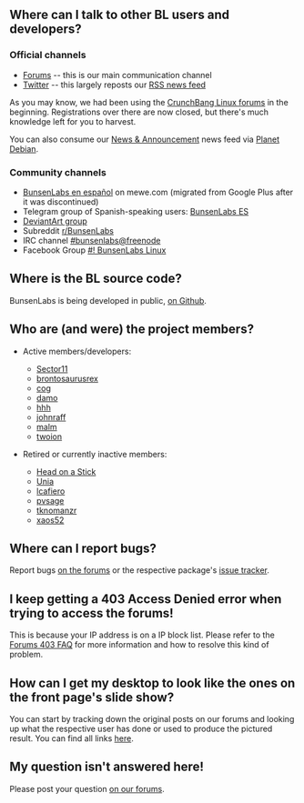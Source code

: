 ## Where can I talk to other BL users and developers?

### Official channels

  * [Forums](https://forums.bunsenlabs.org) -- this is our main communication channel
  * [Twitter](https://twitter.com/realbunsenlabs) -- this largely reposts our [RSS news feed](/news.html)

As you may know, we had been using the [CrunchBang Linux forums](http://crunchbang.org/forums)
in the beginning. Registrations over there are now closed, but there's
much knowledge left for you to harvest.

You can also consume our [News & Announcement](https://forums.bunsenlabs.org/viewforum.php?id=12)
news feed via [Planet Debian](http://planet.debian.org/deriv/).

### Community channels

* [BunsenLabs en español](https://mewe.com/join/bunsenlabsenespa%C3%B1ol) on mewe.com (migrated from Google Plus after it was discontinued)
* Telegram group of Spanish-speaking users: [BunsenLabs ES](https://t.me/esbunsenlabs)
* [DeviantArt group](http://bunsenlabs.deviantart.com/)
* Subreddit [r/BunsenLabs](https://www.reddit.com/r/BunsenLabs/)
* IRC channel [#bunsenlabs@freenode](irc://chat.freenode.net:6697/#bunsenlabs)
* Facebook Group [#! BunsenLabs Linux](https://www.facebook.com/groups/43721619798/)

## Where is the BL source code?

BunsenLabs is being developed in public, [on Github](https://github.com/BunsenLabs).

## Who are (and were) the project members?

  * Active members/developers:
    * [Sector11](https://forums.bunsenlabs.org/profile.php?id=5)
    * [brontosaurusrex](https://forums.bunsenlabs.org/profile.php?id=25)
    * [cog](https://forums.bunsenlabs.org/profile.php?id=635)
    * [damo](https://forums.bunsenlabs.org/profile.php?id=6)
    * [hhh](https://forums.bunsenlabs.org/profile.php?id=10)
    * [johnraff](https://forums.bunsenlabs.org/profile.php?id=7)
    * [malm](https://forums.bunsenlabs.org/profile.php?id=2253)
    * [twoion](https://forums.bunsenlabs.org/profile.php?id=2)

  * Retired or currently inactive members:
    * [Head on a Stick](https://forums.bunsenlabs.org/profile.php?id=74)
    * [Unia](https://forums.bunsenlabs.org/profile.php?id=12)
    * [lcafiero](https://forums.bunsenlabs.org/profile.php?id=168)
    * [pvsage](https://forums.bunsenlabs.org/profile.php?id=39)
    * [tknomanzr](https://forums.bunsenlabs.org/profile.php?id=38)
    * [xaos52](https://forums.bunsenlabs.org/profile.php?id=159)

## Where can I report bugs?

Report bugs [on the forums](https://forums.bunsenlabs.org/viewforum.php?id=14) or the
respective package's [issue tracker](https://github.com/bunsenlabs).

## I keep getting a 403 Access Denied error when trying to access the forums!

This is because your IP address is on a IP block list. Please refer to
the [Forums 403 FAQ](https://www.bunsenlabs.org/forums403.html) for more
information and how to resolve this kind of problem.

## How can I get my desktop to look like the ones on the front page's slide show?

You can start by tracking down the original posts on our forums and
looking up what the respective user has done or used to produce the
pictured result. You can find all links [here](https://www.bunsenlabs.org/gallery.json).

## My question isn't answered here!

Please post your question [on our forums](https://forums.bunsenlabs.org).
